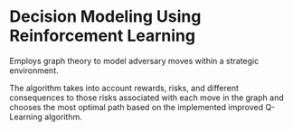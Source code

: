 # Decision Modeling Using Reinforcement Learning
Employs graph theory to model adversary moves within a strategic environment. 

The algorithm takes into account rewards, risks, and different consequences to those risks associated with each move in the graph and chooses the most optimal path based on the implemented improved Q-Learning algorithm.
